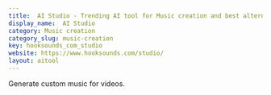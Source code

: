 ```yaml
---
title:  AI Studio - Trending AI tool for Music creation and best alternatives
display_name:  AI Studio
category: Music creation
category_slug: music-creation
key: hooksounds_com_studio
website: https://www.hooksounds.com/studio/
layout: aitool
---
```


Generate custom music for videos.
